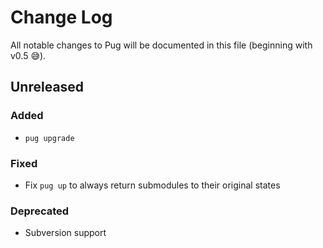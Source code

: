# Change Log

All notable changes to Pug will be documented in this file (beginning with v0.5 😅).

## Unreleased

### Added

- `pug upgrade`

### Fixed

- Fix `pug up` to always return submodules to their original states

### Deprecated

- Subversion support

